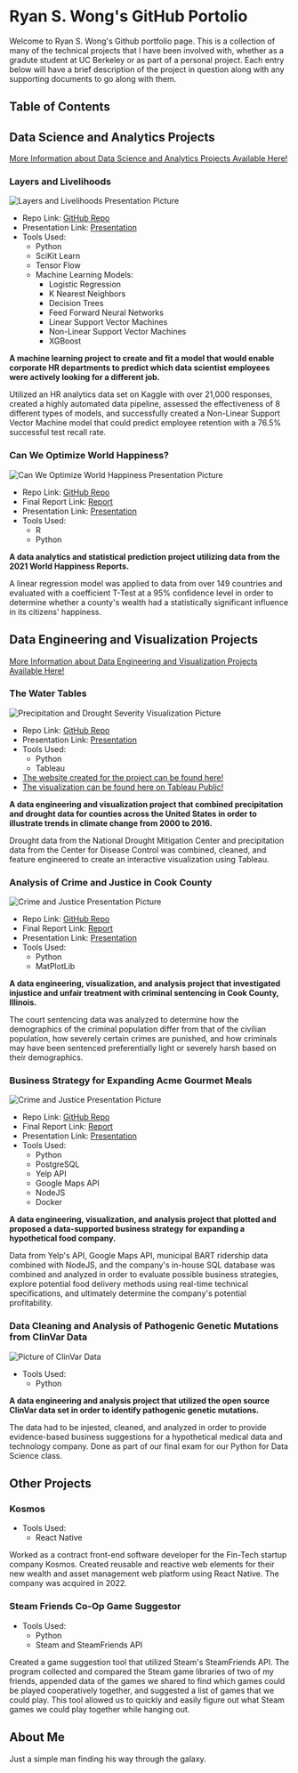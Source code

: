 # Ryan S. Wong's GitHub Portolio

Welcome to Ryan S. Wong's Github portfolio page. This is a collection of many of the technical projects that I have been involved with, whether as a gradute student at UC Berkeley or as part of a personal project. Each entry below will have a brief description of the project in question along with any supporting documents to go along with them.

## Table of Contents

## Data Science and Analytics Projects
[More Information about Data Science and Analytics Projects Available Here!](https://colstar.github.io/data-science-and-analytics-projects)

### Layers and Livelihoods
![Layers and Livelihoods Presentation Picture](/images/layers-and-livelihoods-presentation.JPG)
- Repo Link: [GitHub Repo](https://github.com/ColStaR/w207-project-layers-and-livelihoods)
- Presentation Link: [Presentation](https://docs.google.com/presentation/d/1mpuqvt_XXIqVkPB2vAviR5UIh7YNPU97P0lcCBPmxLI/edit#slide=id.gf48440531a_0_0)
- Tools Used:
  - Python
  - SciKit Learn
  - Tensor Flow
  - Machine Learning Models:
    - Logistic Regression
    - K Nearest Neighbors
    - Decision Trees
    - Feed Forward Neural Networks
    - Linear Support Vector Machines
    - Non-Linear Support Vector Machines
    - XGBoost

**A machine learning project to create and fit a model that would enable corporate HR departments to predict which data scientist employees were actively looking for a different job.** 

Utilized an HR analytics data set on Kaggle with over 21,000 responses, created a highly automated data pipeline, assessed the effectiveness of 8 different types of models, and successfully created a Non-Linear Support Vector Machine model that could predict employee retention with a 76.5% successful test recall rate.

### Can We Optimize World Happiness?
![Can We Optimize World Happiness Presentation Picture](/images/can-we-optimize-happiness-presentation.JPG)
- Repo Link: [GitHub Repo](https://github.com/mids-w203/spring-2022-lab2-team-opal)
- Final Report Link: [Report](https://github.com/mids-w203/spring-2022-lab2-team-opal/blob/main/reports/lab_2.pdf)
- Presentation Link: [Presentation](https://github.com/mids-w203/spring-2022-lab2-team-opal/blob/main/reports/Lab%202%20-%20World%20Happiness%20Report%20Presentation.pdf)
- Tools Used:
  - R
  - Python

**A data analytics and statistical prediction project utilizing data from the 2021 World Happiness Reports.** 

A linear regression model was applied to data from over 149 countries and evaluated with a coefficient T-Test at a 95% confidence level in order to determine whether a county's wealth had a statistically significant influence in its citizens' happiness.

## Data Engineering and Visualization Projects
[More Information about Data Engineering and Visualization Projects Available Here!](https://colstar.github.io/data-engineering-and-visualization-projects)

### The Water Tables
![Precipitation and Drought Severity Visualization Picture](/images/precipitation-and-drought-severity-pic.JPG)
- Repo Link: [GitHub Repo]()
- Presentation Link: [Presentation]()
- Tools Used:
  - Python
  - Tableau
- [The website created for the project can be found here!](https://groups.ischool.berkeley.edu/the_water_tables/#)
- [The visualization can be found here on Tableau Public!](https://public.tableau.com/app/profile/ryan7300/viz/TableauBook1_v3/Dashboard5?)

**A data engineering and visualization project that combined precipitation and drought data for counties across the United States in order to illustrate trends in climate change from 2000 to 2016.** 

Drought data from the National Drought Mitigation Center and precipitation data from the Center for Disease Control was combined, cleaned, and feature engineered to create an interactive visualization using Tableau.


### Analysis of Crime and Justice in Cook County
![Crime and Justice Presentation Picture](/images/crime_and_justice_pic.JPG)
- Repo Link: [GitHub Repo](https://github.com/UC-Berkeley-I-School/Project2_Cui_Emery_Wong)
- Final Report Link: [Report](https://github.com/UC-Berkeley-I-School/Project2_Cui_Emery_Wong/blob/main/final_report/Team%200%20-%20Final%20Project%20Report.pdf)
- Presentation Link: [Presentation](https://github.com/UC-Berkeley-I-School/Project2_Cui_Emery_Wong/blob/main/final_report/Team%200%20-%20Final%20Project%20Presentation.pdf)
- Tools Used:
  - Python
  - MatPlotLib

**A data engineering, visualization, and analysis project that investigated injustice and unfair treatment with criminal sentencing in Cook County, Illinois.** 

The court sentencing data was analyzed to determine how the demographics of the criminal population differ from that of the civilian population, how severely certain crimes are punished, and how criminals may have been sentenced preferentially light or severely harsh based on their demographics.

### Business Strategy for Expanding Acme Gourmet Meals
![Crime and Justice Presentation Picture](/images/expanding-agm-presentation.JPG)
- Repo Link: [GitHub Repo](https://github.com/mohamedelghetany/AGM_expansion)
- Final Report Link: [Report](https://github.com/mohamedelghetany/AGM_expansion/blob/project/reports/Project_3_Report.ipynb)
- Presentation Link: [Presentation](https://github.com/mohamedelghetany/AGM_expansion/blob/project/presentation/Project_3_Presentation.pdf)
- Tools Used:
  - Python
  - PostgreSQL
  - Yelp API
  - Google Maps API
  - NodeJS
  - Docker

**A data engineering, visualization, and analysis project that plotted and proposed a data-supported business strategy for expanding a hypothetical food company.** 

Data from Yelp's API, Google Maps API, municipal BART ridership data combined with NodeJS, and the company's in-house SQL database was combined and analyzed in order to evaluate possible business strategies, explore potential food delivery methods using real-time technical specifications, and ultimately determine the company's potential profitability.

### Data Cleaning and Analysis of Pathogenic Genetic Mutations from ClinVar Data
![Picture of ClinVar Data](/images/pathogenic-clinvar-picture.JPG)
- Tools Used:
  - Python

**A data engineering and analysis project that utilized the open source ClinVar data set in order to identify pathogenic genetic mutations.** 

The data had to be injested, cleaned, and analyzed in order to provide evidence-based business suggestions for a hypothetical medical data and technology company. Done as part of our final exam for our Python for Data Science class.

## Other Projects

### Kosmos 
- Tools Used:
  - React Native

Worked as a contract front-end software developer for the Fin-Tech startup company Kosmos. Created reusable and reactive web elements for their new wealth and asset management web platform using React Native. The company was acquired in 2022.

### Steam Friends Co-Op Game Suggestor
- Tools Used:
  - Python
  - Steam and SteamFriends API

Created a game suggestion tool that utilized Steam's SteamFriends API. The program collected and compared the Steam game libraries of two of my friends, appended data of the games we shared to find which games could be played cooperatively together, and suggested a list of games that we could play. This tool allowed us to quickly and easily figure out what Steam games we could play together while hanging out.

## About Me
Just a simple man finding his way through the galaxy.